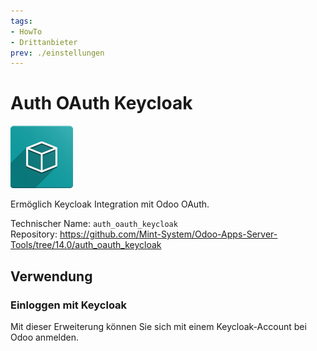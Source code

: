 ```yaml
---
tags:
- HowTo
- Drittanbieter
prev: ./einstellungen
---
```

# Auth OAuth Keycloak
![icon_oms_box](assets/icon_oms_box.png)

Ermöglich Keycloak Integration mit Odoo OAuth. 

Technischer Name: `auth_oauth_keycloak`\
Repository: <https://github.com/Mint-System/Odoo-Apps-Server-Tools/tree/14.0/auth_oauth_keycloak>

## Verwendung

### Einloggen mit Keycloak

Mit dieser Erweiterung können Sie sich mit einem Keycloak-Account bei Odoo anmelden.